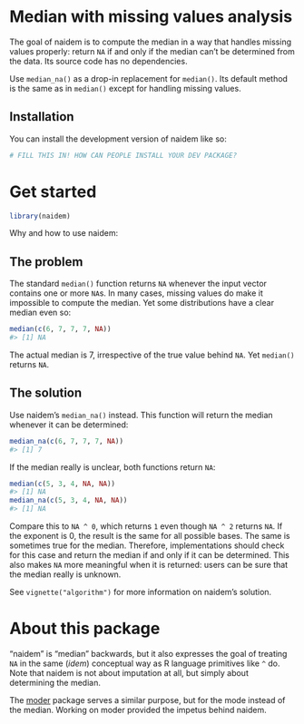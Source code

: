 
<!-- README.md is generated from README.Rmd. Please edit that file -->

# Median with missing values analysis

<!-- badges: start -->
<!-- badges: end -->

The goal of naidem is to compute the median in a way that handles
missing values properly: return `NA` if and only if the median can’t be
determined from the data. Its source code has no dependencies.

Use `median_na()` as a drop-in replacement for `median()`. Its default
method is the same as in `median()` except for handling missing values.

## Installation

You can install the development version of naidem like so:

``` r
# FILL THIS IN! HOW CAN PEOPLE INSTALL YOUR DEV PACKAGE?
```

# Get started

``` r
library(naidem)
```

Why and how to use naidem:

## The problem

The standard `median()` function returns `NA` whenever the input vector
contains one or more `NA`s. In many cases, missing values do make it
impossible to compute the median. Yet some distributions have a clear
median even so:

``` r
median(c(6, 7, 7, 7, NA))
#> [1] NA
```

The actual median is 7, irrespective of the true value behind `NA`. Yet
`median()` returns `NA`.

## The solution

Use naidem’s `median_na()` instead. This function will return the median
whenever it can be determined:

``` r
median_na(c(6, 7, 7, 7, NA))
#> [1] 7
```

If the median really is unclear, both functions return `NA`:

``` r
median(c(5, 3, 4, NA, NA))
#> [1] NA
median_na(c(5, 3, 4, NA, NA))
#> [1] NA
```

Compare this to `NA ^ 0`, which returns `1` even though `NA ^ 2` returns
`NA`. If the exponent is 0, the result is the same for all possible
bases. The same is sometimes true for the median. Therefore,
implementations should check for this case and return the median if and
only if it can be determined. This also makes `NA` more meaningful when
it is returned: users can be sure that the median really is unknown.

See `vignette("algorithm")` for more information on naidem’s solution.

# About this package

“naidem” is “median” backwards, but it also expresses the goal of
treating `NA` in the same (*idem*) conceptual way as R language
primitives like `^` do. Note that naidem is not about imputation at all,
but simply about determining the median.

The [moder](https://github.com/lhdjung/moder) package serves a similar
purpose, but for the mode instead of the median. Working on moder
provided the impetus behind naidem.
